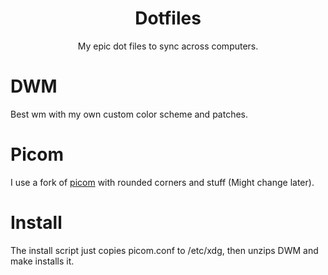 <h1 align="center">Dotfiles</h1>
<p align="center">My epic dot files to sync across computers.</p>

# DWM
Best wm with my own custom color scheme and patches.

# Picom
I use a fork of [picom](https://github.com/ibhagwan/picom) with rounded corners and stuff (Might change later).

# Install
The install script just copies picom.conf to /etc/xdg, then unzips DWM and make installs it.

